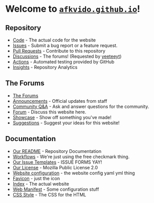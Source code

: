 # Welcome to [`afkvido.github.io`](https://afkvido.github.io)!

## Repository
* [Code](https://github.com/afkvido/afkvido.github.io) - The actual code for the website
* [Issues](https://github.com/afkvido/afkvido.github.io/issues) - Submit a bug report or a feature request.
* [Pull Requests](https://github.com/afkvido/afkvido.github.io/pulls) - Contribute to this repository
* [Discussions](https://github.com/afkvido/afkvido.github.io/discussions) - The forums! (Requested by [yeeteeyt](https://github.com/yeeteeyt))
* [Actions](https://github.com/afkvido/afkvido.github.io/actions) - Automated testing provided by GitHub
* [Insights](https://github.com/afkvido/afkvido.github.io/pulse) - Repository Analytics

## The Forums
* [The Forums](https://github.com/afkvido/afkvido.github.io/discussions)
* [Announcements](https://github.com/afkvido/afkvido.github.io/discussions/categories/announcements) - Official updates from staff
* [Community Q&A](https://github.com/afkvido/afkvido.github.io/discussions/categories/community-q-a) - Ask and answer questions for the community.
* [Forum](https://github.com/afkvido/afkvido.github.io/discussions/categories/forum) - Discuss this website here.
* [Showcase](https://github.com/afkvido/afkvido.github.io/discussions/categories/showcase) - Show off something you've made!
* [Suggestions](https://github.com/afkvido/afkvido.github.io/discussions/categories/suggestions) - Suggest your ideas for this website!

## Documentation
* [Our README](https://github.com/afkvido/afkvido.github.io/blob/gh-pages/README.md) - Repository Documentation
* [Workflows](https://github.com/afkvido/afkvido.github.io/tree/gh-pages/.github/workflows) - We're just using the free checkmark thing.
* [Our Issue Templates](https://github.com/afkvido/afkvido.github.io/tree/gh-pages/.github/ISSUE_TEMPLATE) - ISSUE FORMS YAY!
* [Our License](https://github.com/afkvido/afkvido.github.io/blob/gh-pages/LICENSE.txt) - Mozilla Public License 2.0
* [Website configuration](https://github.com/afkvido/afkvido.github.io/blob/gh-pages/_config.yml) - the website config yaml yml thing
* [Favicon](https://github.com/afkvido/afkvido.github.io/blob/gh-pages/favicon.png) - just the icon
* [Index](https://github.com/afkvido/afkvido.github.io/blob/gh-pages/index.html) - The actual website
* [Web Manifest](https://github.com/afkvido/afkvido.github.io/blob/gh-pages/site.webmanifest) - Some configuration stuff
* [CSS Style](https://github.com/afkvido/afkvido.github.io/blob/gh-pages/style.css) - The CSS for the HTML

